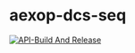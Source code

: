# aexop-dcs-seq

[![API-Build And Release](https://github.com/cicese-biocom/aexop-dcs-seq/actions/workflows/maven_release.yml/badge.svg)](https://github.com/cicese-biocom/aexop-dcs-seq/actions/workflows/maven_release.yml)